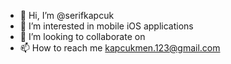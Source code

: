 - 👋 Hi, I’m @serifkapcuk
- 👀 I’m interested in mobile iOS applications
- 💞️ I’m looking to collaborate on
- 📫 How to reach me kapcukmen.123@gmail.com

<!---
serifkapcuk/serifkapcuk is a ✨ special ✨ repository because its `README.md` (this file) appears on your GitHub profile.
You can click the Preview link to take a look at your changes.
--->
